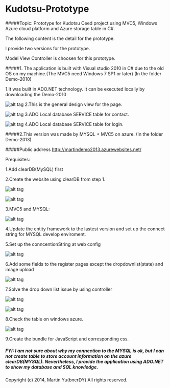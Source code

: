 Kudotsu-Prototype
=================

#####Topic: Prototype for Kudotsu Ceed project using MVC5, Windows Azure cloud platform and Azure storage table in C#.

The following content is the detail for the prototype.

I provide two versions for the prototype.

Model View Controller is choosen for this prototype.


#####1. The application is built with Visual studio 2010 in C# due to the old OS on my machine.(The MVC5 need Windows 7 SP1 or later) (In the folder Demo-2010)

1.It was built in ADO.NET technology. It can be executed locally by downloading the Demo-2010

![alt tag](https://raw2.github.com/bnerDY/Kudotsu-Prototype/master/Demo-images/8.jpg)
2.This is the general design view for the page.

![alt tag](https://raw2.github.com/bnerDY/Kudotsu-Prototype/master/Demo-images/9.jpg)
3.ADO Local database SERVICE table for contact.

![alt tag](https://raw2.github.com/bnerDY/Kudotsu-Prototype/master/Demo-images/10.jpg)
4.ADO Local database SERVICE table for login.


#####2.This version was made by MYSQL + MVC5 on azure. (In the folder Demo-2013)

#####Public address   http://martindemo2013.azurewebsites.net/ 

Prequisites:

1.Add clearDB(MySQL) first

2.Create the website using clearDB from step 1.

![alt tag](https://raw2.github.com/bnerDY/Kudotsu-Prototype/master/Demo-images/5.jpg)

![alt tag](https://raw2.github.com/bnerDY/Kudotsu-Prototype/master/Demo-images/6.jpg)


3.MVC5 and MYSQL:

![alt tag](https://raw2.github.com/bnerDY/Kudotsu-Prototype/master/Demo-images/1.jpg)

4.Update the entity framework to the lastest version and set up the connect string for MYSQL develop enviroment.

5.Set up the conncentionString at web config


![alt tag](https://raw2.github.com/bnerDY/Kudotsu-Prototype/master/Demo-images/2.jpg)

6.Add some fields to the register pages except the dropdownlist(state) and image upload

![alt tag](https://raw2.github.com/bnerDY/Kudotsu-Prototype/master/Demo-images/4.jpg)

7.Solve the drop down list issue by using controller

![alt tag](https://raw2.github.com/bnerDY/Kudotsu-Prototype/master/Demo-images/3.jpg)



![alt tag](https://raw2.github.com/bnerDY/Kudotsu-Prototype/master/Demo-images/7.jpg)

8.Check the table on windows azure.

![alt tag](https://raw2.github.com/bnerDY/Kudotsu-Prototype/master/Demo-images/11.jpg)

9.Create the bundle for JavaScript and corresponding css.


##### FYI: I am not sure about why my connection to the MYSQL is ok, but I can not create table to store account information on the azure clearDB(MYSQL). Nevertheless, I provide the application using ADO.NET to show my database and SQL knowledge.



Copyright (c) 2014, Martin Yu(bnerDY)
All rights reserved.
